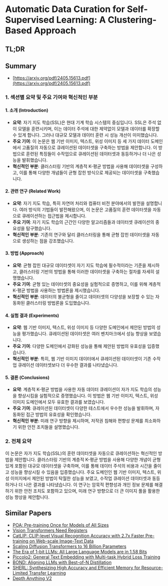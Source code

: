# Automatic Data Curation for Self-Supervised Learning: A Clustering-Based Approach
## TL;DR
## Summary
- [https://arxiv.org/pdf/2405.15613.pdf](https://arxiv.org/pdf/2405.15613.pdf)

### 1. 섹션별 요약 및 주요 기여와 혁신적인 부분

#### 1. 소개 (Introduction)
- **요약**: 자기 지도 학습(SSL)은 현대 기계 학습 시스템의 중심입니다. SSL은 주석 없이 모델을 훈련시키며, 이는 데이터 주석에 대한 제약없이 모델과 데이터를 확장할 수 있게 합니다. 그러나 대규모 모델과 데이터 훈련 시 성능 개선이 미미했습니다.
- **주요 기여**: 이 논문은 웹 기반 이미지, 텍스트, 위성 이미지 등 세 가지 데이터 도메인에서 고품질의 자동으로 큐레이션된 데이터셋을 구축하는 방법을 제안합니다. 이 방법으로 훈련된 특징들이 수작업으로 큐레이션된 데이터셋과 동등하거나 더 나은 성능을 발휘했습니다.
- **혁신적인 부분**: 클러스터링 기반의 계층적 K-평균 방법을 사용해 데이터셋을 구성하고, 이를 통해 다양한 개념들이 균형 잡힌 방식으로 제공되는 데이터셋을 구축했습니다.

#### 2. 관련 연구 (Related Work)
- **요약**: 자기 지도 학습, 특히 자연어 처리와 컴퓨터 비전 분야에서의 발전을 설명합니다. 여러 방식의 기법들이 발전해왔으며, 이 논문은 고품질의 훈련 데이터셋을 자동으로 큐레이션하는 접근법을 제시합니다.
- **주요 기여**: 자기 지도 학습의 근간인 다양한 알고리즘들과 데이터셋 큐레이션의 중요성을 탐구했습니다.
- **혁신적인 부분**: 기존의 연구와 달리 클러스터링을 통해 균형 잡힌 데이터셋을 자동으로 생성하는 점을 강조했습니다.

#### 3. 방법 (Approach)
- **요약**: 균형 잡힌 대규모 데이터셋이 자기 지도 학습에 필수적이라는 기준을 제시하고, 클러스터링 기반의 방법을 통해 이러한 데이터셋을 구축하는 절차를 자세히 설명했습니다.
- **주요 기여**: 균형 있는 데이터셋의 중요성을 실험적으로 증명하고, 이를 위해 계층적 K-평균 방법을 사용하는 방법론을 제시했습니다.
- **혁신적인 부분**: 데이터의 불균형을 줄이고 데이터셋의 다양성을 보장할 수 있는 자동화된 클러스터링 방법론을 도입했습니다.

#### 4. 실험 결과 (Experiments)
- **요약**: 웹 기반 이미지, 텍스트, 위성 이미지 등 다양한 도메인에서 제안된 방법의 성능을 평가했습니다. 큐레이션된 데이터셋은 여러 벤치마크에서 성능 향상을 보였습니다.
- **주요 기여**: 다양한 도메인에서 강화된 성능을 통해 제안된 방법의 유효성을 입증했습니다.
- **혁신적인 부분**: 특히, 웹 기반 이미지 데이터에서 큐레이션된 데이터셋이 기존 수작업 큐레이션 데이터셋보다 더 우수한 결과를 나타냈습니다.

#### 5. 결론 (Conclusions)
- **요약**: 계층적 K-평균 방법을 사용한 자동 데이터 큐레이션이 자가 지도 학습의 성능을 향상시킴을 실험적으로 증명했습니다. 이 방법은 웹 기반 이미지, 텍스트, 위성 이미지 도메인에서 모두 유효한 결과를 보였습니다.
- **주요 기여**: 큐레이션된 데이터셋이 다양한 테스트에서 우수한 성능을 발휘하며, 자동화된 접근 방법의 유효성을 확인했습니다.
- **혁신적인 부분**: 미래 연구 방향을 제시하며, 저작권 침해와 편향성 문제를 최소화하기 위한 안전 조치들을 설명했습니다.

### 2. 전체 요약

이 논문은 자가 지도 학습(SSL)의 훈련 데이터셋을 자동으로 큐레이션하는 혁신적인 방법을 제안합니다. 클러스터링 기반의 계층적 K-평균 방법을 사용해 다양한 개념이 균형 있게 포함된 대규모 데이터셋을 구축하며, 이를 통해 데이터 주석의 비용과 시간을 줄이고 성능을 향상시킬 수 있음을 입증했습니다. 주요 도메인인 웹 기반 이미지, 텍스트, 위성 이미지에서 제안된 방법이 탁월한 성능을 보였고, 수작업 큐레이션 데이터셋과 동등하거나 더 나은 결과를 나타냈습니다. 이 연구는 암묵적 편향성과 개인 정보 문제를 해결하기 위한 안전 조치도 포함하고 있으며, 미래 연구 방향으로 더 큰 이미지 풀을 활용한 성능 향상을 제안합니다.

## Similar Papers
- [POA: Pre-training Once for Models of All Sizes](2408.01031.md)
- [Vision Transformers Need Registers](2309.16588.md)
- [CatLIP: CLIP-level Visual Recognition Accuracy with 2.7x Faster Pre-training on Web-scale Image-Text Data](2404.15653.md)
- [Scaling Diffusion Transformers to 16 Billion Parameters](2407.11633.md)
- [The Era of 1-bit LLMs: All Large Language Models are in 1.58 Bits](2402.17764.md)
- [Piccolo2: General Text Embedding with Multi-task Hybrid Loss Training](2405.06932.md)
- [BOND: Aligning LLMs with Best-of-N Distillation](2407.14622.md)
- [SHERL: Synthesizing High Accuracy and Efficient Memory for Resource-Limited Transfer Learning](2407.07523.md)
- [Depth Anything V2](2406.09414.md)
